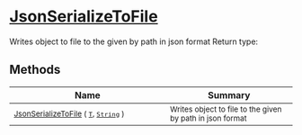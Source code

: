 # [JsonSerializeToFile](./SerializationHelper-100664030.md)

Writes object to file to the given by path in json format
Return type:
## Methods

| Name | Summary | 
| --- | --- | 
| <sub>[JsonSerializeToFile](./SerializationHelper-100664030.md) ( [`T`](./SerializationHelper-100664030.md), [`String`](https://docs.microsoft.com/en-us/dotnet/api/System.String) )</sub><img width=200/>| <sub>Writes object to file to the given by path in json format</sub>| <br>


